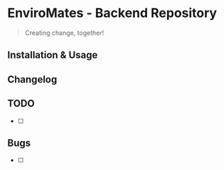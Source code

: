# EnviroMates - Backend Repository

> Creating change, together!

## Installation & Usage



## Changelog

### 


## TODO

- [ ] 

## Bugs

- [ ] 
